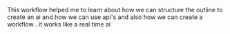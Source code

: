 This workflow helped me to learn about how we can structure the outline to create an ai and how we can use api's and also how we can create a workflow . it works like a real time ai 

